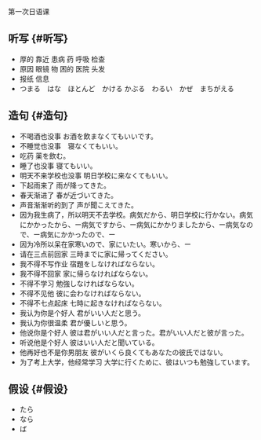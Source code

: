 
第一次日语课

<!--more-->

## 听写 {#听写}

-   厚的 靠近 患病 药 呼吸 检查
-   原因 眼镜 物 困的 医院 头发
-   报纸 信息
-   つまる　はな　ほとんど　かける かぶる　わるい　かぜ　まちがえる


## 造句 {#造句}

-   不喝酒也没事 お酒を飲まなくてもいいです。
-   不睡觉也没事　寝なくてもいい。
-   吃药 薬を飲む。
-   睡了也没事 寝てもいい。
-   明天不来学校也没事 明日学校に来なくてもいい。
-   下起雨来了 雨が降ってきた。
-   春天渐进了 春が近づいてきた。
-   声音渐渐听的到了 声が聞こえてきた。
-   因为我生病了，所以明天不去学校。病気だから、明日学校に行かない。病気にかかったから、ー病気ですから、ー病気にかかりましたから、ー病気なので、ー病気にかかったので、ー
-   因为冷所以呆在家寒いので、家にいたい。寒いから、ー
-   请在三点前回家 三時までに家に帰ってください。
-   我不得不写作业 宿題をしなければならない。
-   我不得不回家 家に帰らなければならない。
-   不得不学习 勉強しなければならない。
-   不得不见他 彼に会わなければならない。
-   不得不七点起床 七時に起きなければならない。
-   我认为你是个好人 君がいい人だと思う。
-   我认为你很温柔 君が優しいと思う。
-   他说你是个好人 彼は君がいい人だと言った。君がいい人だと彼が言った。
-   听说他是个好人 彼はいい人だと聞いている。
-   他再好也不是你男朋友 彼がいくら良くてもあなたの彼氏ではない。
-   为了考上大学，他经常学习 大学に行くために、彼はいつも勉強しています。


## 假设 {#假设}

-   たら
-   なら
-   ば



